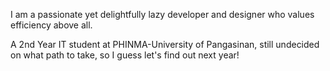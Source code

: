 I am a passionate yet delightfully lazy developer and designer who values efficiency above all.

A 2nd Year IT student at PHINMA-University of Pangasinan, still undecided on what path to take, so I guess let's find out next year!
